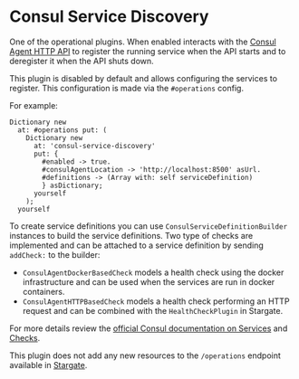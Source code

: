 # Consul Service Discovery

One of the operational plugins. When enabled interacts with the [Consul Agent HTTP API](https://www.consul.io/api/index.html) to register the running service when the API starts and to deregister it when the API shuts down.

This plugin is disabled by default and allows configuring the services to register. This configuration is made via the `#operations` config.

For example:

```smalltalk
Dictionary new
  at: #operations put: (
    Dictionary new
      at: 'consul-service-discovery'
      put: {
        #enabled -> true.
        #consulAgentLocation -> 'http://localhost:8500' asUrl.
        #definitions -> (Array with: self serviceDefinition)
        } asDictionary;
      yourself
    );
  yourself
```

To create service definitions you can use `ConsulServiceDefinitionBuilder` instances to build the service definitions. Two type of checks are implemented and can be attached to a service definition by sending `addCheck:` to the builder:
- `ConsulAgentDockerBasedCheck` models a health check using the docker infrastructure and can be used when the services are run in docker containers.
- `ConsulAgentHTTPBasedCheck` models a health check performing an HTTP request and can be combined with the `HealthCheckPlugin` in Stargate.

For more details review the [official Consul documentation on Services](https://www.consul.io/api/agent/service.html) and [Checks](https://www.consul.io/api/agent/check.html).

This plugin does not add any new resources to the `/operations` endpoint available in [Stargate](https://github.com/ba-st/Stargate).
